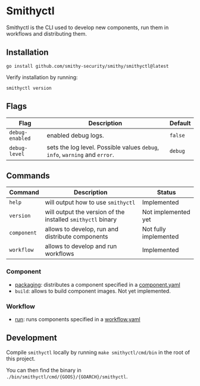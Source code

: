 # Smithyctl

Smithyctl is the CLI used to develop new components, run them in workflows and distributing them.

## Installation

```shell
go install github.com/smithy-security/smithy/smithyctl@latest
```

Verify installation by running:

```shell
smithyctl version
```

## Flags

| Flag          | Description                                                                 | Default   |
|---------------|-----------------------------------------------------------------------------|-----------|
| `debug-enabled` | enabled debug logs.                                                         | `false`     |
| `debug-level`   | sets the log level. Possible values `debug`, `info`, `warning` and `error`. | `debug`   |

## Commands

| Command     | Description                                                 | Status                |
|-------------|-------------------------------------------------------------|-----------------------|
| `help`      | will output how to use `smithyctl`                          | Implemented           |
| `version`   | will output the version of the installed `smithyctl` binary | Not implemented yet   |
| `component` | allows to develop, run and distribute components            | Not fully implemented |
| `workflow`  | allows to develop and run workflows                         | Implemented           |

### Component

* [packaging](./docs/component/PACKAGING.md): distributes a component specified in a [component.yaml](./docs/component/SPEC.md)
* `build`: allows to build component images. Not yet implemented.

### Workflow

* [run](./docs/workflow/RUN.md): runs components specified in a [workflow.yaml](./docs/workflow/SPEC.md)

## Development

Compile `smithyctl` locally by running `make smithyctl/cmd/bin` in the root of this project.

You can then find the binary in `./bin/smithyctl/cmd/{GOOS}/{GOARCH}/smithyctl`.
